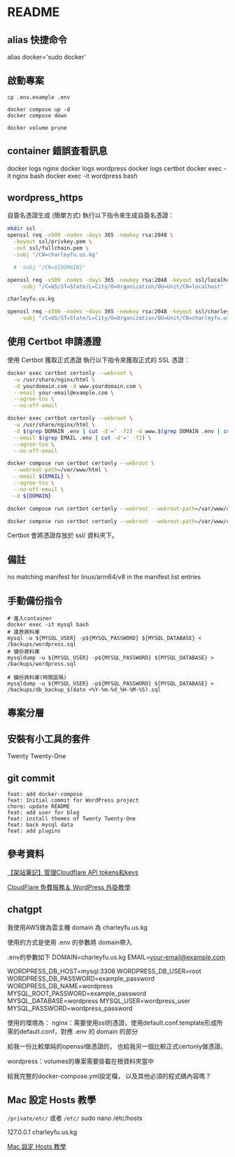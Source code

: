 # README

## alias 快捷命令
alias docker='sudo docker'

## 啟動專案
~~~
cp .env.example .env

docker compose up -d
docker compose down

docker volume prune
~~~

## container 錯誤查看訊息
docker logs nginx
docker logs wordpress
docker logs certbot
docker exec -it nginx bash
docker exec -it wordpress bash

## wordpress_https
自簽名憑證生成 (簡單方式)
執行以下指令來生成自簽名憑證：
~~~bash
mkdir ssl
openssl req -x509 -nodes -days 365 -newkey rsa:2048 \
  -keyout ssl/privkey.pem \
  -out ssl/fullchain.pem \
  -subj "/CN=charleyfu.us.kg"

  # -subj "/CN=${DOMAIN}"

openssl req -x509 -nodes -days 365 -newkey rsa:2048 -keyout ssl/localhost.key -out ssl/localhost.crt \
    -subj "/C=US/ST=State/L=City/O=Organization/OU=Unit/CN=localhost"

charleyfu.us.kg

openssl req -x509 -nodes -days 365 -newkey rsa:2048 -keyout ssl/charleyfu.us.kg.key -out ssl/charleyfu.us.kg.crt \
    -subj "/C=US/ST=State/L=City/O=Organization/OU=Unit/CN=charleyfu.us.kg"
~~~

## 使用 Certbot 申請憑證

使用 Certbot 獲取正式憑證
執行以下指令來獲取正式的 SSL 憑證：
~~~bash
docker exec certbot certonly --webroot \
  -w /usr/share/nginx/html \
  -d yourdomain.com -d www.yourdomain.com \
  --email your-email@example.com \
  --agree-tos \
  --no-eff-email

docker exec certbot certonly --webroot \
  -w /usr/share/nginx/html \
  -d $(grep DOMAIN .env | cut -d'=' -f2) -d www.$(grep DOMAIN .env | cut -d'=' -f2) \
  --email $(grep EMAIL .env | cut -d'=' -f2) \
  --agree-tos \
  --no-eff-email

docker compose run certbot certonly --webroot \
  --webroot-path=/var/www/html \
  --email ${EMAIL} \
  --agree-tos \
  --no-eff-email \
  -d ${DOMAIN}

docker compose run certbot certonly --webroot --webroot-path=/var/www/certbot -d ${DOMAIN} -d www.${DOMAIN}

docker compose run certbot certonly --webroot --webroot-path=/var/www/certbot -d ${DOMAIN} -d www.${DOMAIN} --email ${EMAIL} --agree-tos --no-eff-email
~~~

Certbot 會將憑證存放於 ssl/ 資料夾下。

## 備註
no matching manifest for linux/arm64/v8 in the manifest list entries

## 手動備份指令
~~~
# 進入container
docker exec -it mysql bash
# 還原資料庫
mysql -u ${MYSQL_USER} -p${MYSQL_PASSWORD} ${MYSQL_DATABASE} < /backups/wordpress.sql
# 備份資料庫
mysqldump -u ${MYSQL_USER} -p${MYSQL_PASSWORD} ${MYSQL_DATABASE} > /backups/wordpress.sql

# 備份資料庫(時間區隔)
mysqldump -u ${MYSQL_USER} -p${MYSQL_PASSWORD} ${MYSQL_DATABASE} > /backups/db_backup_$(date +%Y-%m-%d_%H-%M-%S).sql
~~~

## 專案分層

## 安裝有小工具的套件
Twenty Twenty-One

## git commit
~~~
feat: add docker-compose
feat: Initial commit for WordPress project
chore: update README
feat: add user for blog
feat: install themes of Twenty Twenty-One
feat: back mysql data
feat: add plugins
~~~

## 參考資料
[【架站筆記】管理Cloudflare API tokens和keys](https://abigalefocus.medium.com/%E6%9E%B6%E7%AB%99%E7%AD%86%E8%A8%98-%E7%AE%A1%E7%90%86cloudflare-api-tokens%E5%92%8Ckeys-1bd6ad24883e)

[CloudFlare 免費服務＆ WordPress 外掛教學](https://host.com.tw/cloudflare)

## chatgpt

我使用AWS做為雲主機
domain 為 charleyfu.us.kg

使用的方式是使用 .env 的參數將 domain帶入

.env的參數如下
DOMAIN=charleyfu.us.kg
EMAIL=your-email@example.com

WORDPRESS_DB_HOST=mysql:3306
WORDPRESS_DB_USER=root
WORDPRESS_DB_PASSWORD=example_password
WORDPRESS_DB_NAME=wordpress
MYSQL_ROOT_PASSWORD=example_password
MYSQL_DATABASE=wordpress
MYSQL_USER=wordpress_user
MYSQL_PASSWORD=wordpress_password

使用的環境為：
nginx：需要使用ssl的憑證，使用default.conf.template形成所需的default.conf，對應 .env 的 domain 的部分

給我一份比較單純的openssl做憑證的，
也給我另一個比較正式certonly做憑證。

wordpress：volumes的專案需要掛載在根資料夾當中

給我完整的docker-compose.yml設定檔，
以及其他必須的程式碼內容嗎？

## Mac 設定 Hosts 教學

`/private/etc/` 或者 `/etc/`
sudo nano /etc/hosts

127.0.0.1 charleyfu.us.kg

[Mac 設定 Hosts 教學](https://twnoc.net/support/Knowledgebase/Article/View/mac--hosts/3)
